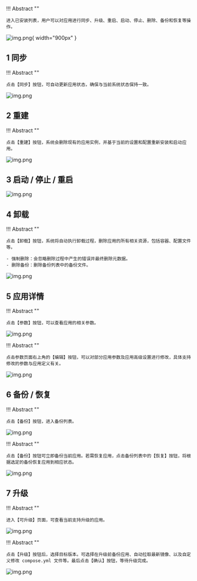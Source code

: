 !!! Abstract ""

    进入已安装列表，用户可以对应用进行同步、升级、重启、启动、停止、删除、备份和恢复等操作。

![img.png](../../img/app/installed_list.png){ width="900px" }

## 1 同步

!!! Abstract ""

    点击【同步】按钮，可自动更新应用状态，确保与当前系统状态保持一致。

![img.png](../../img/app/app_sync.png)

## 2 重建

!!! Abstract ""

    点击【重建】按钮，系统会删除现有的应用实例，并基于当前的设置和配置重新安装和启动应用。

![img.png](../../img/app/app_rebuild.png)

## 3 启动 / 停止 / 重启

![img.png](../../img/app/app_restart.png)

## 4 卸载

!!! Abstract ""

    点击【卸载】按钮，系统将自动执行卸载过程，删除应用的所有相关资源，包括容器、配置文件等。
    
    - 强制删除：会忽略删除过程中产生的错误并最终删除元数据。
    - 删除备份：删除备份列表中的备份文件。

![img.png](../../img/app/app_delete.png)

## 5 应用详情

!!! Abstract ""

    点击【参数】按钮，可以查看应用的相关参数。

![img.png](../../img/app/install_detail.png)

!!! Abstract ""

    点击参数页面右上角的【编辑】按钮，可以对部分应用参数及应用高级设置进行修改，具体支持修改的参数与应用定义有关。

![img.png](../../img/app/app_modify.png)

## 6 备份 / 恢复

!!! Abstract ""

    点击【备份】按钮，进入备份列表。

![img.png](../../img/app/app_backup.png)

!!! Abstract ""

    点击【备份】按钮可立即备份当前应用。若需恢复应用，点击备份列表中的【恢复】按钮，将根据选定的备份恢复应用到相应状态。

![img.png](../../img/app/app_restore.png)

## 7 升级

!!! Abstract ""

    进入【可升级】页面，可查看当前支持升级的应用。

![img.png](../../img/app/upgrade_list.png)

!!! Abstract ""

    点击【升级】按钮后，选择目标版本。可选择在升级前备份应用、自动拉取最新镜像、以及自定义修改 compose.yml 文件等。最后点击【确认】按钮，等待升级完成。

![img.png](../../img/app/app_upgrade.png)
